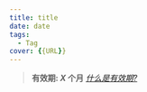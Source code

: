 ```yaml
---
title: title
date: date
tags:
  - Tag
cover: {{URL}}
---
```


> **有效期: *X* 个月**  *[什么是有效期?](https://blog.timvel.com/2020/12/28/12-28-2020-a-description-of-the-validity-period/)*